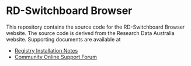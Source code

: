 RD-Switchboard Browser
==================

This repository contains the source code for the RD-Switchboard Browser website. The source code is derived from the Research Data Australia website. Supporting documents are available at

- [Registry Installation Notes](https://researchdata.ands.org.au/developers/documentation/registry)
- [Community Online Support Forum](http://developers.ands.org.au)
